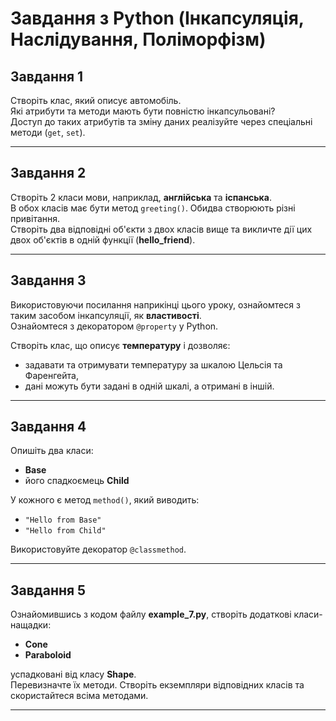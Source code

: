 # Завдання з Python (Інкапсуляція, Наслідування, Поліморфізм)

## Завдання 1

Створіть клас, який описує автомобіль.  
Які атрибути та методи мають бути повністю інкапсульовані?  
Доступ до таких атрибутів та зміну даних реалізуйте через спеціальні методи (`get`, `set`).

---

## Завдання 2

Створіть 2 класи мови, наприклад, **англійська** та **іспанська**.  
В обох класів має бути метод `greeting()`. Обидва створюють різні привітання.  
Створіть два відповідні об'єкти з двох класів вище та викличте дії цих двох об'єктів в одній функції (**hello_friend**).

---

## Завдання 3

Використовуючи посилання наприкінці цього уроку, ознайомтеся з таким засобом інкапсуляції, як **властивості**.  
Ознайомтеся з декоратором `@property` у Python.

Створіть клас, що описує **температуру** і дозволяє:

- задавати та отримувати температуру за шкалою Цельсія та Фаренгейта,
- дані можуть бути задані в одній шкалі, а отримані в іншій.

---

## Завдання 4

Опишіть два класи:

- **Base**
- його спадкоємець **Child**

У кожного є метод `method()`, який виводить:

- `"Hello from Base"`
- `"Hello from Child"`

Використовуйте декоратор `@classmethod`.

---

## Завдання 5

Ознайомившись з кодом файлу **example_7.py**, створіть додаткові класи-нащадки:

- **Cone**
- **Paraboloid**

успадковані від класу **Shape**.  
Перевизначте їх методи. Створіть екземпляри відповідних класів та скористайтеся всіма методами.

---
